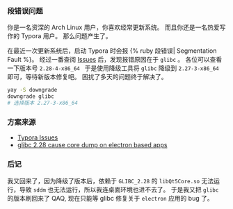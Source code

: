 ### 段错误问题

你是一名资深的 Arch Linux 用户，你喜欢经常更新系统。
而且你还是一名热爱写作的 Typora 用户。
那么问题产生了。

<!--more-->

在最近一次更新系统后，启动 Typora 时会报 {% ruby 段错误| Segmentation Fault %}。
经过一番查阅 [Issues](https://github.com/typora/typora-issues/issues/1671) 后，发现报错原因在于 `glibc` 。
各位可以查看一下版本号 `2.28-4-x86_64 `
于是使用降级工具将 `glibc` 降级到 `2.27-3-x86_64 `即可，等待新版本修复吧。
困扰了多天的问题终于解决了。

```bash
yay -S downgrade
downgrade glibc
# 选择版本 2.27-3-x86_64
```

### 方案来源

+ [Typora Issues](https://github.com/typora/typora-issues/issues/1671)
+ [glibc 2.28 cause core dump on electron based apps](https://bugs.archlinux.org/task/59550)

### 后记
我又回来了，因为降级了版本后，依赖于 `GLIBC_2.28` 的 `libQt5Core.so` 无法运行，导致 `sddm` 也无法运行，所以我连桌面环境也进不去了。
于是我又把 `glibc` 的版本刷回来了 QAQ, 现在只能等 glibc 修复关于 `electron` 应用的 bug 了。
